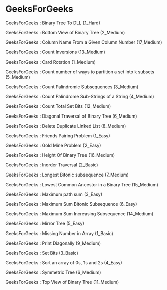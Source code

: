 # GeeksForGeeks
GeeksForGeeks : Binary Tree To DLL (1_Hard)

GeeksForGeeks : Bottom View of Binary Tree (2_Medium)

GeeksForGeeks : Column Name From a Given Column Number (17_Medium)

GeeksForGeeks : Count Inversions (13_Medium)

GeeksForGeeks : Card Rotation (1_Medium)

GeeksForGeeks : Count number of ways to partition a set into k subsets (5_Medium)

GeeksForGeeks : Count Palindromic Subsequences (3_Medium)

GeeksForGeeks : Count Palindrome Sub-Strings of a String (4_Medium)

GeeksForGeeks : Count Total Set Bits (12_Medium)

GeeksForGeeks : Diagonal Traversal of Binary Tree (6_Medium)

GeeksForGeeks : Delete Duplicate Linked List (8_Medium)

GeeksForGeeks : Friends Pairing Problem (1_Easy)

GeeksForGeeks : Gold Mine Problem (2_Easy)

GeeksForGeeks : Height Of Binary Tree (16_Medium)

GeeksForGeeks : Inorder Traversal (2_Basic)

GeeksForGeeks : Longest Bitonic subsequence  (7_Medium)

GeeksForGeeks : Lowest Common Ancestor in a Binary Tree (15_Medium)

GeeksForGeeks : Maximum path sum (3_Easy)

GeeksForGeeks : Maximum Sum Bitonic Subsequence (6_Easy)

GeeksForGeeks : Maximum Sum Increasing Subsequence (14_Medium)

GeeksForGeeks : Mirror Tree (5_Easy)

GeeksForGeeks : Missing Number in Array (1_Basic)

GeeksForGeeks : Print Diagonally (9_Medium)

GeeksForGeeks : Set Bits (3_Basic)

GeeksForGeeks : Sort an array of 0s, 1s and 2s (4_Easy)

GeeksForGeeks : Symmetric Tree (6_Medium)

GeeksForGeeks : Top View of Binary Tree (11_Medium)